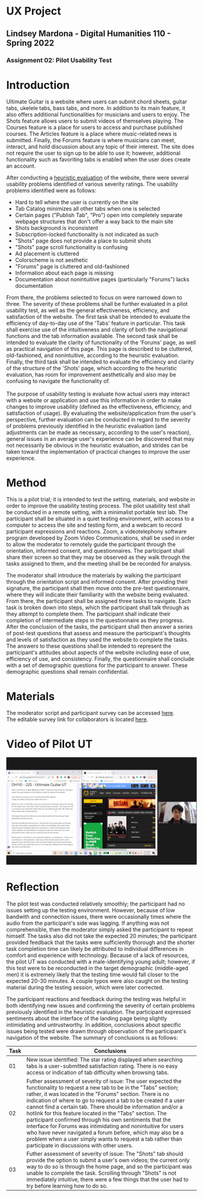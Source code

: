 # UX Project
## Lindsey Mardona - Digital Humanities 110 - Spring 2022
### Assignment 02: Pilot Usability Test

# Introduction #
Ultimate Guitar is a website where users can submit chord sheets, guitar tabs, ukelele tabs, bass tabs, and more. In addition to its main feature, it also offers additional functionalities for musicians and users to enjoy. The Shots feature allows users to submit videos of themselves playing. The Courses feature is a place for users to access and purchase published courses. The Articles feature is a place where music-related news is submitted. Finally, the Forums feature is where musicians can meet, interact, and hold discussion about any topic of their interest. The site does not require the user to sign up to be able to use it; however, additional functionality such as favoriting tabs is enabled when the user does create an account.

After conducting a [heuristic evaluation](https://github.com/lindseymardona/22s-dh110/blob/main/heuristics/evaluation.md) of the website, there were several usability problems identified of various severity ratings. The usability problems identified were as follows:
- Hard to tell where the user is currently on the site
- Tab Catalog minimizes all other tabs when one is selected
- Certain pages ("Publish Tab", "Pro") open into completely separate webpage structures that don't offer a way back to the main site
- Shots background is inconsistent
- Subscription-locked functionality is not indicated as such
- "Shots" page does not provide a place to submit shots
- "Shots" page scroll functionality is confusing
- Ad placement is cluttered
- Colorscheme is not aesthetic
- "Forums" page is cluttered and old-fashioned
- Information about each page is missing
- Documentation about nonintuitive pages (particularly "Forums") lacks documentation

From there, the problems selected to focus on were narrowed down to three. The severity of these problems shall be further evaluated in a pilot usability test, as well as the general effectiveness, efficiency, and satisfaction of the website. The first task shall be intended to evaluate the efficiency of day-to-day use of the 'Tabs' feature in particular. This task shall exercise use of the intuitiveness and clarity of both the navigational functions and the tab information available. The second task shall be intended to evaluate the clarity of functionality of the 'Forums' page, as well as practical navigation of this page. This page is described to be cluttered, old-fashioned, and nonintuitive, according to the heuristic evaluation. Finally, the third task shall be intended to evaluate the efficiency and clarity of the structure of the 'Shots' page, which according to the heuristic evaluation, has room for improvement aesthetically and also may be confusing to navigate the functionality of.
\
\
The purpose of usability testing is evaluate how actual users may interact with a website or application and use this information in order to make changes to improve usability (defined as the effectiveness, efficiency, and satisfaction of usage). By evaluating the website/application from the user's perspective, further evaluation can be conducted in regard to the severity of problems previously identified in the heuristic evaluation (and adjustments can be made as necessary, according to the user's reaction), general issues in an average user's experience can be discovered that may not necessarily be obvious in the heuristic evaluation, and strides can be taken toward the implementation of practical changes to improve the user experience.

# Method #
This is a pilot trial; it is intended to test the setting, materials, and website in order to improve the usability testing process. The pilot usability test shall be conducted in a remote setting, with a minimalist portable test lab. The participant shall be situated in a quiet testing environment, with access to a computer to access the site and testing form, and a webcam to record participant expressions and reactions. Zoom, a videotelephony software program developed by Zoom Video Communications, shall be used in order to allow the moderator to remotely guide the participant through the orientation, informed consent, and questionnaires. The participant shall share their screen so that they may be observed as they walk through the tasks assigned to them, and the meeting shall be be recorded for analysis. 

The moderator shall introduce the materials by walking the participant through the orientation script and informed consent. After providing their signature, the participant shall then move onto the pre-test questionnaire, where they will indicate their familiarity with the website being evaluated. From there, the participant shall be assigned three tasks to navigate. Each task is broken down into steps, which the participant shall talk through as they attempt to complete them. The participant shall indicate their completion of intermediate steps in the questionnaire as they progress. After the conclusion of the tasks, the participant shall then answer a series of post-test questions that assess and measure the participant's thoughts and levels of satisfaction as they used the website to complete the tasks. The answers to these questions shall be intended to represent the participant's attitudes about aspects of the website including ease of use, efficiency of use, and consistency. Finally, the questionnaire shall conclude with a set of demographic questions for the participant to answer. These demographic questions shall remain confidential.

# Materials #
The moderator script and participant survey can be accessed [here](https://docs.google.com/forms/d/e/1FAIpQLSd-DFG_bpyKe67cEwCsKAX9dfhpknoZEAk4cqNtAbB0BJXRNw/viewform).\
The editable survey link for collaborators is located [here](https://docs.google.com/forms/d/16XreIGjRd9fCsLH5bAqzKbV9CcU1L1pLqOHu5QVv47w/edit).

# Video of Pilot UT #
[![Pilot-UT](/pictures/pilot-ut.png)](https://www.youtube.com/embed/xz_8mPhnNmI)

# Reflection #
The pilot test was conducted relatively smoothly; the participant had no issues setting up the testing environment. However, because of low bandwith and connection issues, there were occasionally times where the audio from the participant's side was lagging. If anything was not comprehensible, then the moderator simply asked the participant to repeat himself. The tasks also did not take the expected 20 minutes; the participant provided feedback that the tasks were sufficiently thorough and the shorter task completion time can likely be attributed to individual differences in comfort and experience with technology. Because of a lack of resources, the pilot UT was conducted with a male-identifying young adult; however, if this test were to be reconducted in the target demographic (middle-aged men) it is extremely likely that the testing time would fall closer to the expected 20-30 minutes. A couple typos were also caught on the testing material during the testing session, which were later corrected.

The participant reactions and feedback during the testing was helpful in both identifying new issues and confirming the severity of certain problems previously identified in the heuristic evaluation. The participant expressed sentiments about the interface of the landing page being slightly intimidating and untrustworthy. In addition, conclusions about specific issues being tested were drawn through observation of the participant's navigation of the website. The summary of conclusions is as follows:

**Task** | **Conclusions** 
-----------|--------------------
01 | New issue identified: The star rating displayed when searching tabs is a user-submitted satisfaction rating. There is no easy access or indication of tab difficulty when browsing tabs.
02 | Futher assessment of severity of issue: The user expected the functionality to request a new tab to be in the "Tabs" section; rather, it was located in the "Forums" section. There is no indication of where to go to request a tab to be created if a user cannot find a certain tab. There should be information and/or a hotlink for this feature located in the "Tabs" section. The participant confirmed through his own sentiments that the interface for Forums was intimidating and nonintuitive for users who have never navigated a forum before, which may also be a problem when a user simply wants to request a tab rather than participate in discussions with other users. 
03 | Futher assessment of severity of issue: The "Shots" tab should provide the option to submit a user's own videos; the current only way to do so is through the home page, and so the participant was unable to complete the task. Scrolling through "Shots" is not immediately intuitive, there were a few things that the user had to try before learning how to do so.
